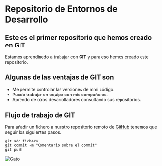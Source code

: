 # Repositorio de Entornos de Desarrollo
## Este es el primer repositorio que hemos creado en GIT
Estamos aprendinedo a trabajar con **GIT** y para eso hemos creado este repositorio. 

## Algunas de las ventajas de GIT son
- Me permite controlar las versiones de mmi código. 
- Puedo trabajar en equipo con mis compañeros.
- Aprendo de otros desarrolladores consultando sus repositorios. 

## Flujo de trabajo de GIT 
Para añadir un fichero a nuestro repositorio remoto de [GitHub](https://github.com/abuearr?tab=repositories) tenemos que seguir los siguientes pasos. 
```
git add fichero
git commit -m "Comentario sobre el commit"
git push
```

![Gato](https://img.freepik.com/vector-gratis/ilustracion-icono-vector-dibujos-animados-lindo-gato-sentado-concepto-icono-naturaleza-animal-aislado-premium-vector-estilo-dibujos-animados-plana_138676-4148.jpg)